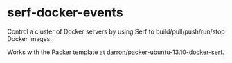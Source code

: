 serf-docker-events
==================

Control a cluster of Docker servers by using Serf to build/pull/push/run/stop Docker images.

Works with the Packer template at [darron/packer-ubuntu-13.10-docker-serf](https://github.com/darron/packer-ubuntu-13.10-docker-serf).
